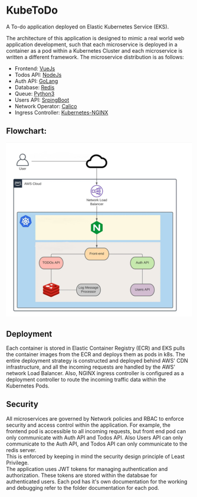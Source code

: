 # KubeToDo
A To-do application deployed on Elastic Kubernetes Service (EKS).  

The architecture of this application is designed to mimic a real world web application development, such that each microservice is deployed in a container as a pod within a Kubernetes Cluster and each microservice is written a different framework.
The microservice distribution is as follows:

* Frontend: [VueJs](https://vuejs.org/)
* Todos API: [NodeJs](https://nodejs.org/)
* Auth API: [GoLang](https://golang.org/)
* Database: [Redis](https://redis.io/) 
* Queue: [Python3](https://www.python.org/)
* Users API: [SrpingBoot](https://spring.io/)
* Network Operator: [Calico](https://www.projectcalico.org/)
* Ingress Controller: [Kubernetes-NGINX](https://www.nginx.com/)

## Flowchart:
<p align="center"> <img src="assets/KubeToDo.png"></p>

## Deployment
Each container is stored in Elastic Container Registry (ECR) and EKS pulls the container images from the ECR and deploys them as pods in k8s. The entire deployment strategy is constructed and deployed behind AWS' CDN infrastructure, and all the incoming requests are handled by the AWS' network Load Balancer. Also, NGINX ingress controller is configured as a deployment controller to route the incoming traffic data within the Kubernetes Pods.
## Security
All microservices are governed by Network policies and RBAC to enforce security and access control within the application. For example, the frontend pod is accessible to all incoming requests, but front end pod can only communicate with Auth API and Todos API. Also Users API can only communicate to the Auth API, and Todos API can only communicate to the redis server.  
This is enforced by keeping in mind the security design principle of Least Privilege.  
The application uses JWT tokens for managing authentication and authorization. These tokens are stored within the databsae for authenticated users. Each pod has it's own documentation for the working and debugging refer to the folder documentation for each pod.